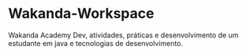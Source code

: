 # Wakanda-Workspace
 Wakanda Academy Dev, atividades, práticas e desenvolvimento de um estudante em java e tecnologias de desenvolvimento.
